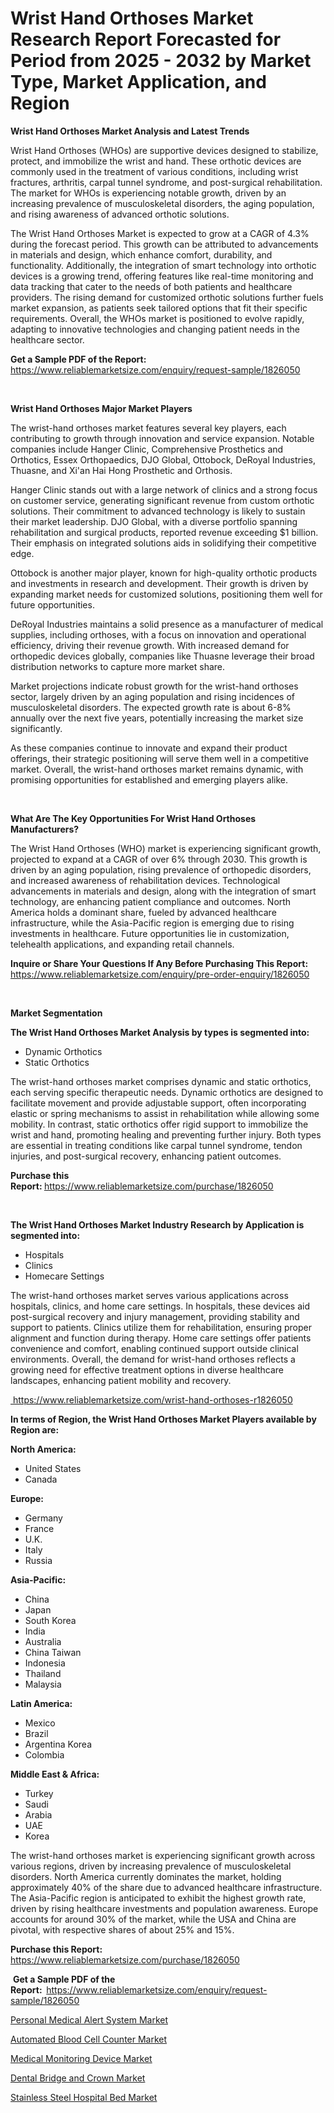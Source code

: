 <p><h1>Wrist Hand Orthoses Market Research Report Forecasted for Period from 2025 -  2032 by Market Type, Market Application, and Region</h1></p><p><strong>Wrist Hand Orthoses Market Analysis and Latest Trends</strong></p>
<p><p>Wrist Hand Orthoses (WHOs) are supportive devices designed to stabilize, protect, and immobilize the wrist and hand. These orthotic devices are commonly used in the treatment of various conditions, including wrist fractures, arthritis, carpal tunnel syndrome, and post-surgical rehabilitation. The market for WHOs is experiencing notable growth, driven by an increasing prevalence of musculoskeletal disorders, the aging population, and rising awareness of advanced orthotic solutions.</p><p>The Wrist Hand Orthoses Market is expected to grow at a CAGR of 4.3% during the forecast period. This growth can be attributed to advancements in materials and design, which enhance comfort, durability, and functionality. Additionally, the integration of smart technology into orthotic devices is a growing trend, offering features like real-time monitoring and data tracking that cater to the needs of both patients and healthcare providers. The rising demand for customized orthotic solutions further fuels market expansion, as patients seek tailored options that fit their specific requirements. Overall, the WHOs market is positioned to evolve rapidly, adapting to innovative technologies and changing patient needs in the healthcare sector.</p></p>
<p><strong>Get a Sample PDF of the Report:&nbsp;</strong> <a href="https://www.reliablemarketsize.com/enquiry/request-sample/1826050?utm_campaign=1998&utm_medium=2&utm_source=Github&utm_content=ia&utm_term=03032025&utm_id=wrist-hand-orthoses">https://www.reliablemarketsize.com/enquiry/request-sample/1826050</a></p>
<p>&nbsp;</p>
<p><strong>Wrist Hand Orthoses Major Market Players</strong></p>
<p><p>The wrist-hand orthoses market features several key players, each contributing to growth through innovation and service expansion. Notable companies include Hanger Clinic, Comprehensive Prosthetics and Orthotics, Essex Orthopaedics, DJO Global, Ottobock, DeRoyal Industries, Thuasne, and Xi'an Hai Hong Prosthetic and Orthosis. </p><p>Hanger Clinic stands out with a large network of clinics and a strong focus on customer service, generating significant revenue from custom orthotic solutions. Their commitment to advanced technology is likely to sustain their market leadership. DJO Global, with a diverse portfolio spanning rehabilitation and surgical products, reported revenue exceeding $1 billion. Their emphasis on integrated solutions aids in solidifying their competitive edge.</p><p>Ottobock is another major player, known for high-quality orthotic products and investments in research and development. Their growth is driven by expanding market needs for customized solutions, positioning them well for future opportunities. </p><p>DeRoyal Industries maintains a solid presence as a manufacturer of medical supplies, including orthoses, with a focus on innovation and operational efficiency, driving their revenue growth. With increased demand for orthopedic devices globally, companies like Thuasne leverage their broad distribution networks to capture more market share.</p><p>Market projections indicate robust growth for the wrist-hand orthoses sector, largely driven by an aging population and rising incidences of musculoskeletal disorders. The expected growth rate is about 6-8% annually over the next five years, potentially increasing the market size significantly. </p><p>As these companies continue to innovate and expand their product offerings, their strategic positioning will serve them well in a competitive market. Overall, the wrist-hand orthoses market remains dynamic, with promising opportunities for established and emerging players alike.</p></p>
<p>&nbsp;</p>
<p><strong>What Are The Key Opportunities For Wrist Hand Orthoses Manufacturers?</strong></p>
<p><p>The Wrist Hand Orthoses (WHO) market is experiencing significant growth, projected to expand at a CAGR of over 6% through 2030. This growth is driven by an aging population, rising prevalence of orthopedic disorders, and increased awareness of rehabilitation devices. Technological advancements in materials and design, along with the integration of smart technology, are enhancing patient compliance and outcomes. North America holds a dominant share, fueled by advanced healthcare infrastructure, while the Asia-Pacific region is emerging due to rising investments in healthcare. Future opportunities lie in customization, telehealth applications, and expanding retail channels.</p></p>
<p><strong>Inquire or Share Your Questions If Any Before Purchasing This Report:</strong> <a href="https://www.reliablemarketsize.com/enquiry/pre-order-enquiry/1826050?utm_campaign=1998&utm_medium=2&utm_source=Github&utm_content=ia&utm_term=03032025&utm_id=wrist-hand-orthoses">https://www.reliablemarketsize.com/enquiry/pre-order-enquiry/1826050</a></p>
<p>&nbsp;</p>
<p><strong>Market Segmentation</strong></p>
<p><strong>The Wrist Hand Orthoses Market Analysis by types is segmented into:</strong></p>
<p><ul><li>Dynamic Orthotics</li><li>Static Orthotics</li></ul></p>
<p><p>The wrist-hand orthoses market comprises dynamic and static orthotics, each serving specific therapeutic needs. Dynamic orthotics are designed to facilitate movement and provide adjustable support, often incorporating elastic or spring mechanisms to assist in rehabilitation while allowing some mobility. In contrast, static orthotics offer rigid support to immobilize the wrist and hand, promoting healing and preventing further injury. Both types are essential in treating conditions like carpal tunnel syndrome, tendon injuries, and post-surgical recovery, enhancing patient outcomes.</p></p>
<p><strong>Purchase this Report:&nbsp;</strong><a href="https://www.reliablemarketsize.com/purchase/1826050?utm_campaign=1998&utm_medium=2&utm_source=Github&utm_content=ia&utm_term=03032025&utm_id=wrist-hand-orthoses">https://www.reliablemarketsize.com/purchase/1826050</a></p>
<p>&nbsp;</p>
<p><strong>The Wrist Hand Orthoses Market Industry Research by Application is segmented into:</strong></p>
<p><ul><li>Hospitals</li><li>Clinics</li><li>Homecare Settings</li></ul></p>
<p><p>The wrist-hand orthoses market serves various applications across hospitals, clinics, and home care settings. In hospitals, these devices aid post-surgical recovery and injury management, providing stability and support to patients. Clinics utilize them for rehabilitation, ensuring proper alignment and function during therapy. Home care settings offer patients convenience and comfort, enabling continued support outside clinical environments. Overall, the demand for wrist-hand orthoses reflects a growing need for effective treatment options in diverse healthcare landscapes, enhancing patient mobility and recovery.</p></p>
<p><a href="https://www.reliablemarketsize.com/wrist-hand-orthoses-r1826050?utm_campaign=1998&utm_medium=2&utm_source=Github&utm_content=ia&utm_term=03032025&utm_id=wrist-hand-orthoses">&nbsp;https://www.reliablemarketsize.com/wrist-hand-orthoses-r1826050</a></p>
<p><strong>In terms of Region, the Wrist Hand Orthoses Market Players available by Region are:</strong></p>
<p>
    <p> <strong> North America: </strong>
        <ul>
            <li>United States</li>
            <li>Canada</li>
        </ul>
        </p> 
    <p> <strong> Europe: </strong>
        <ul>
            <li>Germany</li>
            <li>France</li>
            <li>U.K.</li>
            <li>Italy</li>
            <li>Russia</li>
        </ul>
        </p> 
    <p> <strong> Asia-Pacific: </strong>
        <ul>
            <li>China</li>
            <li>Japan</li>
            <li>South Korea</li>
            <li>India</li>
            <li>Australia</li>
            <li>China Taiwan</li>
            <li>Indonesia</li>
            <li>Thailand</li>
            <li>Malaysia</li>
        </ul>
        </p> 
    <p> <strong> Latin America: </strong>
        <ul>
            <li>Mexico</li>
            <li>Brazil</li>
            <li>Argentina Korea</li>
            <li>Colombia</li>
        </ul>
        </p> 
    <p> <strong> Middle East & Africa: </strong>
        <ul>
            <li>Turkey</li>
            <li>Saudi</li>
            <li>Arabia</li>
            <li>UAE</li>
            <li>Korea</li>
        </ul>
    </p>
    </p>
<p><p>The wrist-hand orthoses market is experiencing significant growth across various regions, driven by increasing prevalence of musculoskeletal disorders. North America currently dominates the market, holding approximately 40% of the share due to advanced healthcare infrastructure. The Asia-Pacific region is anticipated to exhibit the highest growth rate, driven by rising healthcare investments and population awareness. Europe accounts for around 30% of the market, while the USA and China are pivotal, with respective shares of about 25% and 15%.</p></p>
<p><strong>Purchase this Report: </strong><a href="https://www.reliablemarketsize.com/purchase/1826050?utm_campaign=1998&utm_medium=2&utm_source=Github&utm_content=ia&utm_term=03032025&utm_id=wrist-hand-orthoses">https://www.reliablemarketsize.com/purchase/1826050</a></p>
<p>&nbsp;<strong>Get a Sample PDF of the Report:&nbsp;&nbsp;</strong><a href="https://www.reliablemarketsize.com/enquiry/request-sample/1826050?utm_campaign=1998&utm_medium=2&utm_source=Github&utm_content=ia&utm_term=03032025&utm_id=wrist-hand-orthoses">https://www.reliablemarketsize.com/enquiry/request-sample/1826050</a></p>
<p><strong></strong></p>
<p><p><a href="https://github.com/osbornrdaflalo/Market-Research-Report-List-1/blob/main/personal-medical-alert-system-market.md?utm_campaign=1998&utm_medium=2&utm_source=Github&utm_content=ia&utm_term=03032025&utm_id=wrist-hand-orthoses">Personal Medical Alert System Market</a></p><p><a href="https://github.com/antonioc6hal/Market-Research-Report-List-1/blob/main/automated-blood-cell-counter-market.md?utm_campaign=1998&utm_medium=2&utm_source=Github&utm_content=ia&utm_term=03032025&utm_id=wrist-hand-orthoses">Automated Blood Cell Counter Market</a></p><p><a href="https://github.com/lashaunm5st/Market-Research-Report-List-1/blob/main/medical-monitoring-device-market.md?utm_campaign=1998&utm_medium=2&utm_source=Github&utm_content=ia&utm_term=03032025&utm_id=wrist-hand-orthoses">Medical Monitoring Device Market</a></p><p><a href="https://github.com/ElviraLeka1962/Market-Research-Report-List-1/blob/main/dental-bridge-and-crown-market.md?utm_campaign=1998&utm_medium=2&utm_source=Github&utm_content=ia&utm_term=03032025&utm_id=wrist-hand-orthoses">Dental Bridge and Crown Market</a></p><p><a href="https://github.com/kimberjam0i/Market-Research-Report-List-1/blob/main/stainless-steel-hospital-bed-market.md?utm_campaign=1998&utm_medium=2&utm_source=Github&utm_content=ia&utm_term=03032025&utm_id=wrist-hand-orthoses">Stainless Steel Hospital Bed Market</a></p></p>